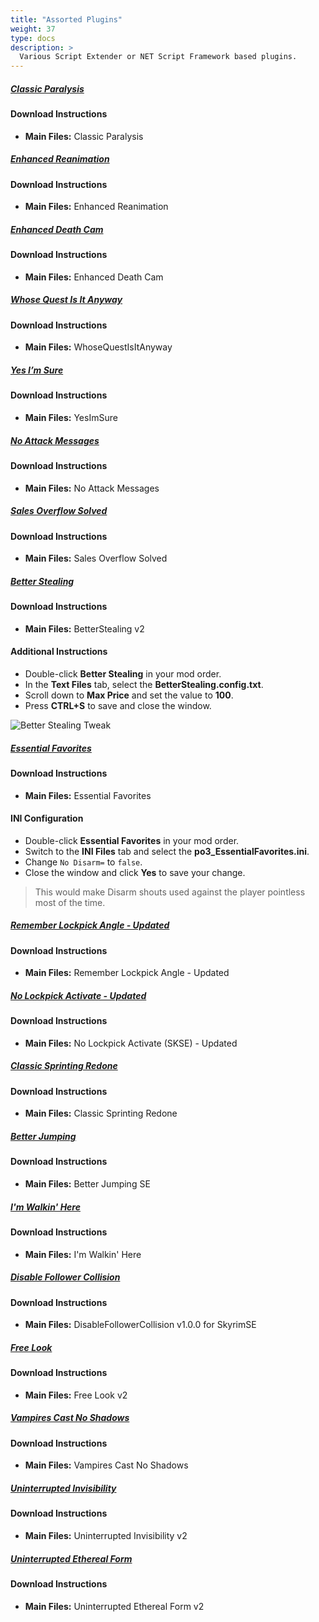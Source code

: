 ```yaml
---
title: "Assorted Plugins"
weight: 37
type: docs
description: >
  Various Script Extender or NET Script Framework based plugins.
---
```


##### [Classic Paralysis](https://www.nexusmods.com/skyrimspecialedition/mods/45931?tab)

#### Download Instructions

- **Main Files:** Classic Paralysis

##### [Enhanced Reanimation](https://www.nexusmods.com/skyrimspecialedition/mods/43500?tab=files)

#### Download Instructions

- **Main Files:** Enhanced Reanimation

##### [Enhanced Death Cam](https://www.nexusmods.com/skyrimspecialedition/mods/46449?tab=files)

#### Download Instructions

- **Main Files:** Enhanced Death Cam

##### [Whose Quest Is It Anyway](https://www.nexusmods.com/skyrimspecialedition/mods/23581?tab=files)

#### Download Instructions

* **Main Files:** WhoseQuestIsItAnyway

##### [Yes I’m Sure](https://www.nexusmods.com/skyrimspecialedition/mods/24898?tab=files)

#### Download Instructions

* **Main Files:** YesImSure

##### [No Attack Messages](https://www.nexusmods.com/skyrimspecialedition/mods/42621?tab=files)

#### Download Instructions

* **Main Files:** No Attack Messages

##### [Sales Overflow Solved](https://www.nexusmods.com/skyrimspecialedition/mods/41625?tab=files)

#### Download Instructions

* **Main Files:** Sales Overflow Solved

##### [Better Stealing](https://www.nexusmods.com/skyrimspecialedition/mods/32295?tab=files)

#### Download Instructions

- **Main Files:** BetterStealing v2

#### Additional Instructions

- Double-click **Better Stealing** in your mod order.
- In the **Text Files** tab, select the **BetterStealing.config.txt**.
- Scroll down to **Max Price** and set the value to **100**.
- Press **CTRL+S** to save and close the window.

![Better Stealing Tweak](/Pictures/skyrim-se/mod-installation/better-stealing-tweak.png)

##### [Essential Favorites](https://www.nexusmods.com/skyrimspecialedition/mods/42997?tab=files)

#### Download Instructions

- **Main Files:** Essential Favorites

#### INI Configuration

- Double-click **Essential Favorites** in your mod order.
- Switch to the **INI Files** tab and select the **po3_EssentialFavorites.ini**.
- Change `No Disarm=` to `false`.
- Close the window and click **Yes** to save your change.

> This would make Disarm shouts used against the player pointless most of the time.

##### [Remember Lockpick Angle - Updated](https://www.nexusmods.com/skyrimspecialedition/mods/26838?tab=files)

#### Download Instructions

* **Main Files:** Remember Lockpick Angle - Updated

##### [No Lockpick Activate - Updated](https://www.nexusmods.com/skyrimspecialedition/mods/26790?tab=files)

#### Download Instructions

* **Main Files:** No Lockpick Activate (SKSE) - Updated

##### [Classic Sprinting Redone](https://www.nexusmods.com/skyrimspecialedition/mods/20166?tab=files)

#### Download Instructions

* **Main Files:** Classic Sprinting Redone

##### [Better Jumping](https://www.nexusmods.com/skyrimspecialedition/mods/18967?tab=files)

#### Download Instructions

* **Main Files:** Better Jumping SE

##### [I'm Walkin' Here](https://www.nexusmods.com/skyrimspecialedition/mods/27742?tab=files)

#### Download Instructions

* **Main Files:** I'm Walkin' Here

##### [Disable Follower Collision](https://www.nexusmods.com/skyrimspecialedition/mods/35925?tab=files)

#### Download Instructions

- **Main Files:** DisableFollowerCollision v1.0.0 for SkyrimSE

##### [Free Look](https://www.nexusmods.com/skyrimspecialedition/mods/42620?tab=files)

#### Download Instructions

* **Main Files:** Free Look v2

##### [Vampires Cast No Shadows](https://www.nexusmods.com/skyrimspecialedition/mods/46107?tab=files)

#### Download Instructions

* **Main Files:** Vampires Cast No Shadows

##### [Uninterrupted Invisibility](https://www.nexusmods.com/skyrimspecialedition/mods/21729?tab=files)

#### Download Instructions

- **Main Files:** Uninterrupted Invisibility v2

##### [Uninterrupted Ethereal Form](https://www.nexusmods.com/skyrimspecialedition/mods/21765?tab=files)

#### Download Instructions

- **Main Files:** Uninterrupted Ethereal Form v2
